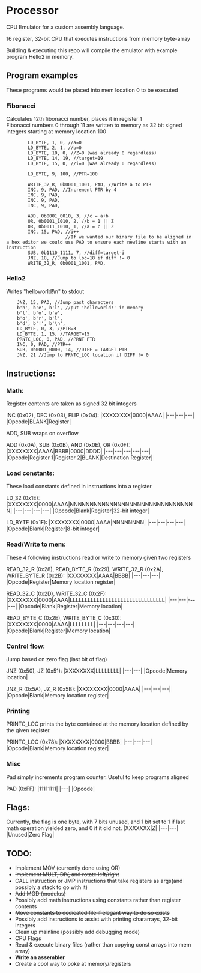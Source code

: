 # Processor

CPU Emulator for a custom assembly language.

16 register, 32-bit CPU that executes instructions from memory byte-array

Building & executing this repo will compile the emulator with example program Hello2 in memory.

## Program examples

These programs would be placed into mem location 0 to be executed

### Fibonacci
Calculates 12th fibonacci number, places it in register 1  
Fibonacci numbers 0 through 11 are written to memory as 32 bit signed integers starting at memory location 100  
```
        LD_BYTE, 1, 0, //a=0
        LD_BYTE, 2, 1, //b=0
        LD_BYTE, 10, 0, //Z=0 (was already 0 regardless)
        LD_BYTE, 14, 19, //target=19
        LD_BYTE, 15, 0, //i=0 (was already 0 regardless)

        LD_BYTE, 9, 100, //PTR=100

        WRITE_32_R, 0b0001_1001, PAD, //Write a to PTR
        INC, 9, PAD, //Increment PTR by 4
        INC, 9, PAD,
        INC, 9, PAD,
        INC, 9, PAD,

        ADD, 0b0001_0010, 3, //c = a+b
        OR, 0b0001_1010, 2, //b = 1 || Z
        OR, 0b0011_1010, 1, //a = c || Z
        INC, 15, PAD, //i++
                      //If we wanted our binary file to be aligned in a hex editor we could use PAD to ensure each newline starts with an instruction
        SUB, 0b1110_1111, 7, //diff=target-i
        JNZ, 18, //Jump to loc=18 if diff != 0
        WRITE_32_R, 0b0001_1001, PAD,
```

### Hello2
Writes "helloworld!\n" to stdout

```
    JNZ, 15, PAD, //Jump past characters
    b'h', b'e', b'l', //put 'helloworld!' in memory
    b'l', b'o', b'w',
    b'o', b'r', b'l',
    b'd', b'!', b'\n',
    LD_BYTE, 0, 3, //PTR=3
    LD_BYTE, 1, 15, //TARGET=15
    PRNTC_LOC, 0, PAD, //PRNT PTR
    INC, 0, PAD, //PTR++
    SUB, 0b0001_0000, 14, //DIFF = TARGET-PTR
    JNZ, 21 //Jump to PRNTC_LOC location if DIFF != 0
```

## Instructions:

### Math:

Register contents are taken as signed 32 bit integers

INC (0x02), DEC (0x03), FLIP (0x04):
|XXXXXXXX|0000|AAAA|
|---|---|---|
|Opcode|BLANK|Register|

ADD, SUB wraps on overflow

ADD (0x0A), SUB (0x0B), AND (0x0E), OR (0x0F):
|XXXXXXXX|AAAA|BBBB|0000|DDDD|
|---|---|---|---|---|
|Opcode|Register 1|Register 2|BLANK|Destination Register|

### Load constants:

These load constants defined in instructions into a register

LD_32 (0x1E):
|XXXXXXXX|0000|AAAA|NNNNNNNNNNNNNNNNNNNNNNNNNNNNNNNN|
|---|---|---|---|
|Opcode|Blank|Register|32-bit integer|

LD_BYTE (0x1F):
|XXXXXXXX|0000|AAAA|NNNNNNNN|
|---|---|---|---|
|Opcode|Blank|Register|8-bit integer|


### Read/Write to mem:

These 4 following instructions read or write to memory given two registers  

READ_32_R (0x28), READ_BYTE_R (0x29), WRITE_32_R (0x2A), WRITE_BYTE_R (0x2B):
|XXXXXXXX|AAAA|BBBB|
|---|---|---|
|Opcode|Register|Memory location register|

READ_32_C (0x2D), WRITE_32_C (0x2F):
|XXXXXXXX|0000|AAAA|LLLLLLLLLLLLLLLLLLLLLLLLLLLLLLLL|
|---|---|---|---|
|Opcode|Blank|Register|Memory location|

READ_BYTE_C (0x2E), WRITE_BYTE_C (0x30):
|XXXXXXXX|0000|AAAA|LLLLLLLL|
|---|---|---|---|
|Opcode|Blank|Register|Memory location|

### Control flow:

Jump based on zero flag (last bit of flag)

JNZ (0x50), JZ (0x51):
|XXXXXXXX|LLLLLLLL|
|---|---|
|Opcode|Memory location|

JNZ_R (0x5A), JZ_R (0x5B):
|XXXXXXXX|0000|AAAA|
|---|---|---|
|Opcode|Blank|Memory location register|

### Printing

PRINTC_LOC prints the byte contained at the memory location defined by the given register.

PRINTC_LOC (0x78):
|XXXXXXXX|0000|BBBB|
|---|---|---|
|Opcode|Blank|Memory location register|

### Misc

Pad simply increments program counter. Useful to keep programs aligned

PAD (0xFF):
|11111111|
|---|
|Opcode|

## Flags:

Currently, the flag is one byte, with 7 bits unused, and 1 bit set to 1 if last math operation yielded zero, and 0 if it did not.
|XXXXXXX|Z|
|---|---|
|Unused|Zero Flag|

## TODO:
* Implement MOV (currently done using OR)
* ~~Implement MULT, DIV, and rotate left/right~~
* CALL instruction or JMP instructions that take registers as args(and possibly a stack to go with it)
* ~~Add MOD (modulus)~~
* Possibly add math instructions using constants rather than register contents
* ~~Move constants to dedicated file if elegant way to do so exists~~
* Possibly add instructions to assist with printing chararrays, 32-bit integers
* Clean up mainline (possibly add debugging mode)
* CPU Flags
* Read & execute binary files (rather than copying const arrays into mem array)
* **Write an assembler**
* Create a cool way to poke at memory/registers